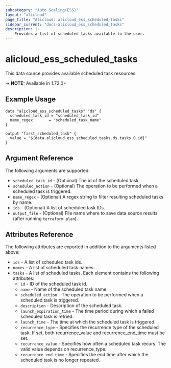 ```yaml
---
subcategory: "Auto Scaling(ESS)"
layout: "alicloud"
page_title: "Alicloud: alicloud_ess_scheduled_tasks"
sidebar_current: "docs-alicloud_ess_scheduled_tasks"
description: |-
    Provides a list of scheduled tasks available to the user.
---
```


# alicloud_ess_scheduled_tasks

This data source provides available scheduled task resources. 

-> **NOTE:** Available in 1.72.0+

## Example Usage

```
data "alicloud_ess_scheduled_tasks" "ds" {
  scheduled_task_id = "scheduled_task_id"
  name_regex       = "scheduled_task_name"
}

output "first_scheduled_task" {
  value = "${data.alicloud_ess_scheduled_tasks.ds.tasks.0.id}"
}
```

## Argument Reference

The following arguments are supported:

* `scheduled_task_id` - (Optional) The id of the scheduled task.
* `scheduled_action` - (Optional) The operation to be performed when a scheduled task is triggered.
* `name_regex` - (Optional) A regex string to filter resulting scheduled tasks by name.
* `ids` - (Optional) A list of scheduled task IDs.
* `output_file` - (Optional) File name where to save data source results (after running `terraform plan`).

## Attributes Reference

The following attributes are exported in addition to the arguments listed above:

* `ids` - A list of scheduled task ids.
* `names` - A list of scheduled task names.
* `tasks` - A list of scheduled tasks. Each element contains the following attributes:
  * `id` - ID of the scheduled task id.
  * `name` - Name of the scheduled task name.
  * `scheduled_action` - The operation to be performed when a scheduled task is triggered.
  * `description` - Description of the scheduled task.
  * `launch_expiration_time` - The time period during which a failed scheduled task is retried.
  * `launch_time` - The time at which the scheduled task is triggered.
  * `recurrence_type` - Specifies the recurrence type of the scheduled task. If set, both recurrence_value and recurrence_end_time must be set.
  * `recurrence_value` - Specifies how often a scheduled task recurs. The valid value depends on recurrence_type.
  * `recurrence_end_time` - Specifies the end time after which the scheduled task is no longer repeated.
